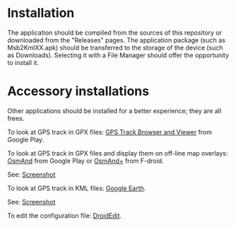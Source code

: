 # Installation
The application should be compiled from the sources of this
repository or downloaded from the "Releases" pages.
The application package (such as Msb2KmlXX.apk) should be transferred 
to the storage of the device (such as Downloads). Selecting it
with a File Manager should offer the opportunity to install it.

# Accessory installations
Other applications should be installed for a better experience;
they are all frees.

To look at GPS track in GPX files:
[GPS Track Browser and Viewer](https://play.google.com/store/apps/details?id=com.qbedded.TrackBrowser)
from Google Play.

To look at GPS track in GPX files and display them on off-line
map overlays: [OsmAnd](https://play.google.com/store/apps/details?id=net.osmand)
from Google Play or [OsmAnd+](https://f-droid.org/repository/browse/?fdfilter=osmand&fdid=net.osmand.plus)
from F-droid.

See: [Screenshot](Gallery/Screenshot_2017-11-22-15-32-43.jpg)

To look at GPS track in KML files: [Google Earth](https://play.google.com/store/apps/details?id=com.google.earth).

See: [Screenshot](Gallery/Screenshot_2017-11-22-15-49-49.jpg)

To edit the configuration file: [DroidEdit](https://play.google.com/store/apps/details?id=com.aor.droidedit).


